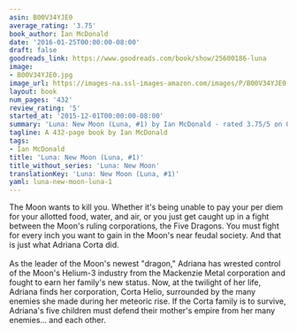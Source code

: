 ```yaml
---
asin: B00V34YJE0
average_rating: '3.75'
book_author: Ian McDonald
date: '2016-01-25T00:00:00-08:00'
draft: false
goodreads_link: https://www.goodreads.com/book/show/25600186-luna
image:
- B00V34YJE0.jpg
image_url: https://images-na.ssl-images-amazon.com/images/P/B00V34YJE0.01._SCLZZZZZZZ.jpg
layout: book
num_pages: '432'
review_rating: '5'
started_at: '2015-12-01T00:00:00-08:00'
summary: 'Luna: New Moon (Luna, #1) by Ian McDonald - rated 3.75/5 on Goodreads'
tagline: A 432-page book by Ian McDonald
tags:
- Ian McDonald
title: 'Luna: New Moon (Luna, #1)'
title_without_series: 'Luna: New Moon'
translationKey: 'Luna: New Moon (Luna, #1)'
yaml: luna-new-moon-luna-1
---
```


The Moon wants to kill you. Whether it's being unable to pay your per diem for your allotted food, water, and air, or you just get caught up in a fight between the Moon's ruling corporations, the Five Dragons. You must fight for every inch you want to gain in the Moon's near feudal society. And that is just what Adriana Corta did.<br /><br />As the leader of the Moon's newest "dragon," Adriana has wrested control of the Moon's Helium-3 industry from the Mackenzie Metal corporation and fought to earn her family's new status. Now, at the twilight of her life, Adriana finds her corporation, Corta Helio, surrounded by the many enemies she made during her meteoric rise. If the Corta family is to survive, Adriana's five children must defend their mother's empire from her many enemies... and each other.